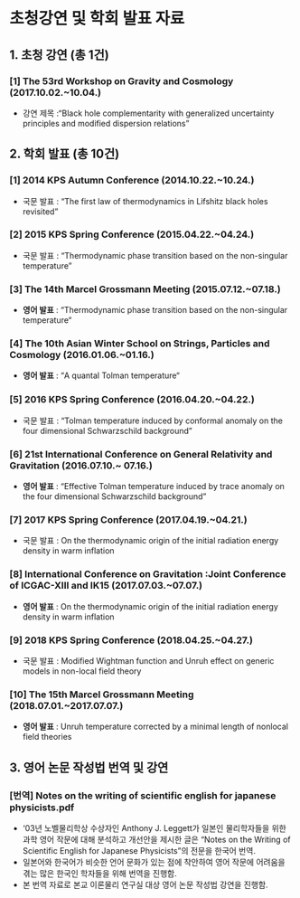 # 초청강연 및 학회 발표 자료 
## 1. 초청 강연 (총 1건)
### [1] The 53rd Workshop on Gravity and Cosmology (2017.10.02.~10.04.)
- 강연 제목 :“Black hole complementarity with generalized uncertainty principles and modified dispersion relations”
 
## 2. 학회 발표 (총 10건)
### [1] 2014 KPS Autumn Conference (2014.10.22.~10.24.)
- 국문 발표 : “The first law of thermodynamics in Lifshitz black holes revisited”
### [2] 2015 KPS Spring Conference (2015.04.22.~04.24.)
- 국문 발표 : “Thermodynamic phase transition based on the non-singular temperature”
### [3] The 14th Marcel Grossmann Meeting (2015.07.12.~07.18.)
- **영어 발표** : “Thermodynamic phase transition based on the non-singular temperature“
### [4] The 10th Asian Winter School on Strings, Particles and Cosmology (2016.01.06.~01.16.)
- **영어 발표** : “A quantal Tolman temperature“
### [5] 2016 KPS Spring Conference (2016.04.20.~04.22.)
- 국문 발표 : “Tolman temperature induced by conformal anomaly on the four dimensional Schwarzschild background”
### [6] 21st International Conference on General Relativity and Gravitation (2016.07.10.~ 07.16.)
- **영어 발표** : “Effective Tolman temperature induced by trace anomaly on the four dimensional Schwarzschild background”
### [7] 2017 KPS Spring Conference (2017.04.19.~04.21.)
- 국문 발표 : On the thermodynamic origin of the initial radiation energy density in warm inflation
### [8] International Conference on Gravitation :Joint Conference of ICGAC-XIII and IK15 (2017.07.03.~07.07.)
- **영어 발표** : On the thermodynamic origin of the initial radiation energy density in warm inflation
### [9] 2018 KPS Spring Conference (2018.04.25.~04.27.)
- 국문 발표 : Modified Wightman function and Unruh effect on generic models in non-local field theory
### [10] The 15th Marcel Grossmann Meeting (2018.07.01.~2017.07.07.)
- **영어 발표** : Unruh temperature corrected by a minimal length of nonlocal field theories 

## 3. 영어 논문 작성법 번역 및 강연 
### [번역] Notes on the writing of scientific english for japanese physicists.pdf
-  ‘03년 노벨물리학상 수상자인 Anthony J. Leggett가 일본인 물리학자들을 위한 과학 영어 작문에 대해 분석하고 개선안을 제시한 글은  “Notes on the Writing of Scientific English for Japanese Physicists”의 전문을 한국어 번역.
- 일본어와 한국어가 비슷한 언어 문화가 있는 점에 착안하여 영어 작문에 어려움을 겪는 많은 한국인 학자들을 위해 번역을 진행함.
- 본 번역 자료로 본교 이론물리 연구실 대상 영어 논문 작성법 강연을 진행함.
